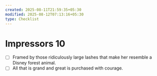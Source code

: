 ```yaml
---
created: 2025-08-11T21:59:35+05:30
modified: 2025-08-12T07:13:16+05:30
type: Checklist
---
```


# Impressors 10

- [ ] Framed by those ridiculously large lashes that make her resemble a Disney forest animal.
- [ ] All that is grand and great is purchased with courage.
